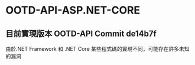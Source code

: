 # OOTD-API-ASP.NET-CORE

## 目前實現版本 OOTD-API Commit de14b7f

由於.NET Framework 和 .NET Core 某些程式碼的實現不同，可能存在許多未知的漏洞
